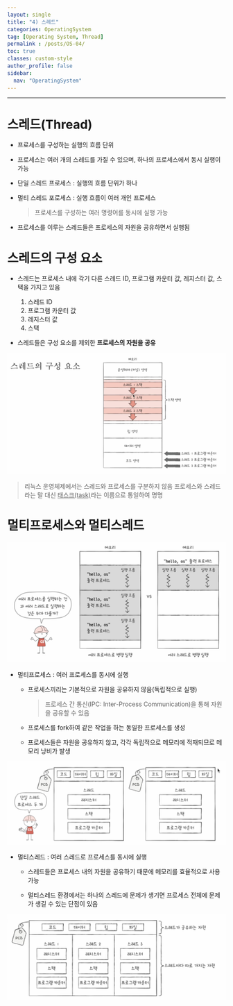 ```yaml
---
layout: single
title: "4) 스레드"
categories: OperatingSystem
tag: [Operating System, Thread]
permalink : /posts/OS-04/
toc: true
classes: custom-style
author_profile: false
sidebar:
  nav: "OperatingSystem"
---
```


<hr>

# 스레드(Thread)

- 프로세스를 구성하는 실행의 흐름 단위

- 프로세스는 여러 개의 스레드를 가질 수 있으며, 하나의 프로세스에서 동시 실행이 가능

- 단일 스레드 프로세스 : 실행의 흐름 단위가 하나

- 멀티 스레드 포로세스 : 실행 흐름이 여러 개인 프로세스

  > 프로세스를 구성하는 여러 명령어를 동시에 실행 가능

- 프로세스를 이루는 스레드들은 프로세스의 자원을 공유하면서 실행됨

# 스레드의 구성 요소

- 스레드는 프로세스 내에 각기 다른 스레드 ID, 프로그램 카운터 값, 레지스터 값, 스택을 가지고 있음

  1. 스레드 ID
  2. 프로그램 카운터 값
  3. 레지스터 값
  4. 스택

- 스레드들은 구성 요소를 제외한 **프로세스의 자원을 공유**

<p id="img_center">
  <img 
        src="../../assets/images/OperatingSystem/Thread-01-1.png"
        alt="image"
        title="image"
  >
</p>

> 리눅스 운영체제에서는 스레드와 프로세스를 구분하지 않음
  > 프로세스와 스레드라는 말 대신 <u>태스크(task)</u>라는 이름으로 통일하여 명명

# 멀티프로세스와 멀티스레드

<p id="img_center">
  <img 
        src="../../assets/images/OperatingSystem/Thread-01-2.png"
        alt="image"
        title="image"
  >
</p>

- 멀티프로세스 : 여러 프로세스를 동시에 실행

  - 프로세스끼리는 기본적으로 자원을 공유하지 않음(독립적으로 실행)

    > 프로세스 간 통신(IPC: Inter-Process Communication)을 통해 자원을 공유할 수 있음

  - 프로세스를 fork하여 같은 작업을 하는 동일한 프로세스를 생성

  - 프로세스들은 자원을 공유하지 않고, 각각 독립적으로 메모리에 적재되므로 메모리 낭비가 발생

<p id="img_center">
  <img 
        src="../../assets/images/OperatingSystem/Thread-01-3.png"
        alt="image"
        title="image"
  >
</p>

- 멀티스레드 : 여러 스레드로 프로세스를 동시에 실행

  - 스레드들은 프로세스 내의 자원을 공유하기 때문에 메모리를 효율적으로 사용 가능

  - 멀티스레드 환경에서는 하나의 스레드에 문제가 생기면 프로세스 전체에 문제가 생길 수 있는 단점이 있음

<p id="img_center">
  <img 
        src="../../assets/images/OperatingSystem/Thread-01-4.png"
        alt="image"
        title="image"
  >
</p>




